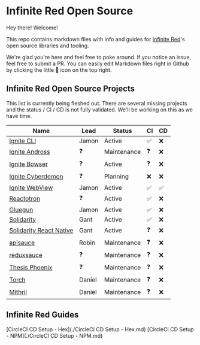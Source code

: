 # Infinite Red Open Source

Hey there! Welcome!

This repo contains markdown files with info and guides for [Infinite Red](https://infinite.red)'s open source libraries and tooling.

We're glad you're here and feel free to poke around. If you notice an issue, feel free to submit a PR. You can easily edit Markdown files right in Github by clicking the little :pencil: icon on the top right.

## Infinite Red Open Source Projects

This list is currently being fleshed out. There are several missing projects and the status / CI / CD is not fully validated. We'll be working on this as we have time.

| Name | Lead | Status | CI | CD |
|------|------|--------|----|----|
| [Ignite CLI](https://github.com/infinitered/ignite) | Jamon | Active | ✅ | :x: |
| [Ignite Andross](https://github.com/infinitered/ignite-ir-boilerplate-andross) | ❓ | Maintenance | ❓ | :x: |
| [Ignite Bowser](https://github.com/infinitered/ignite-ir-boilerplate-bowser) | ❓ | Active | ❓ | :x: |
| [Ignite Cyberdemon](https://github.com/infinitered/ignite-ir-boilerplate-cyberdemon) | ❓ | Planning | :x: | :x: |
| [Ignite WebView](https://github.com/infinitered/ignite-webview) | Jamon | Active | ✅ | ✅ |
| [Reactotron](https://github.com/infinitered/reactotron) | ❓ | Active | ✅ | :x: |
| [Gluegun](https://github.com/infinitered/gluegun) | Jamon | Active | ✅ | :x: |
| [Solidarity](https://github.com/infinitered/solidarity) | Gant | Active | ✅ | :x: |
| [Solidarity React Native](https://github.com/infinitered/solidarity-react-native) | Gant | Active | ❓ | :x: |
| [apisauce](https://github.com/infinitered/apisauce) | Robin | Maintenance | ❓ | :x: |
| [reduxsauce](https://github.com/infinitered/reduxsauce) | ❓ | Maintenance | ❓ | :x: |
| [Thesis Phoenix](https://github.com/infinitered/reactotron) | ❓ | Maintenance | ❓ | :x: |
| [Torch](https://github.com/infinitered/torch) | Daniel | Maintenance | ❓ | :x: |
| [Mithril](https://github.com/infinitered/mithril) | Daniel | Maintenance | ❓ | :x: |

## Infinite Red Guides

[CircleCI CD Setup - Hex](./CircleCI CD Setup - Hex.md)
[CircleCI CD Setup - NPM](./CircleCI CD Setup - NPM.md)
